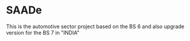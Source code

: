 # SAADe
This is the automotive sector project based on the BS 6 and also upgrade version for the BS 7 in "INDIA"

